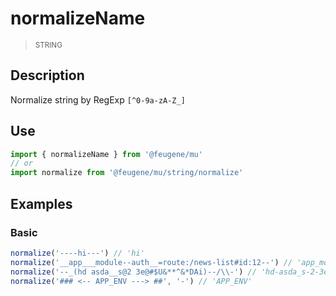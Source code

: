 # normalizeName

> <small>STRING</small>

## Description

Normalize string by RegExp `[^0-9a-zA-Z_]`

## Use

```js
import { normalizeName } from '@feugene/mu'
// or
import normalize from '@feugene/mu/string/normalize'
```

## Examples

### Basic

```js
normalize('----hi---') // 'hi'
normalize('__app___module--auth__=route:/news-list#id:12--') // 'app_module-auth_-route-news-list-id-12'
normalize('--_(hd asda__s@2 3e@#$U&**^&*DAi)--/\\-') // 'hd-asda_s-2-3e-U-DAi'
normalize('### <-- APP_ENV ---> ##', '-') // 'APP_ENV'
```

